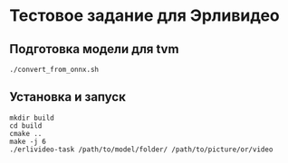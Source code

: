 # Тестовое задание для Эрливидео
## Подготовка модели для tvm
```[bash]
./convert_from_onnx.sh
```
## Установка и запуск
```[bash]
mkdir build
cd build
cmake ..
make -j 6
./erlivideo-task /path/to/model/folder/ /path/to/picture/or/video
```